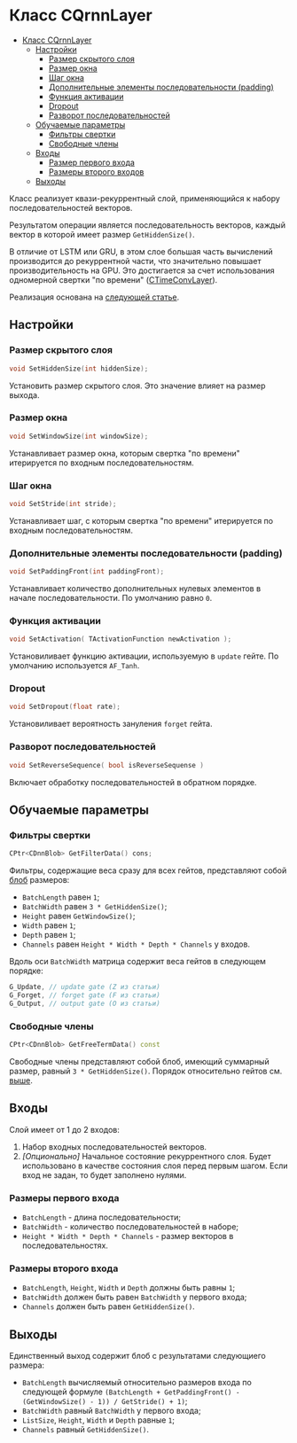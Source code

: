 # Класс CQrnnLayer

<!-- TOC -->

- [Класс CQrnnLayer](#класс-cqrnnlayer)
    - [Настройки](#настройки)
        - [Размер скрытого слоя](#размер-скрытого-слоя)
        - [Размер окна](#размер-окна)
        - [Шаг окна](#шаг-окна)
        - [Дополнительные элементы последовательности (padding)](#дополнительные-элементы-последовательности-(padding))
        - [Функция активации](#функция-активации)
        - [Dropout](#dropout)
        - [Разворот последовательностей](#разворот-последовательностей)
    - [Обучаемые параметры](#обучаемые-параметры)
        - [Фильтры свертки](#фильтры-свертки)
        - [Свободные члены](#свободные-члены)
    - [Входы](#входы)
        - [Размер первого входа](#размер-первого-входа)
        - [Размеры второго входов](#размеры-второго-входов)
    - [Выходы](#выходы)

<!-- /TOC -->

Класс реализует квази-рекуррентный слой, применяющийся к набору последовательностей векторов.

Результатом операции является последовательность векторов, каждый вектор в которой имеет размер `GetHiddenSize()`.

В отличие от LSTM или GRU, в этом слое большая часть вычислений производится до рекуррентной части, что значительно повышает производительность на GPU.
Это достигается за счет использования одномерной свертки "по времени" ([CTimeConvLayer](ConvolutionLayers/TimeConvLayer.md)).

Реализация основана на [следующей статье](https://arxiv.org/abs/1611.01576).

## Настройки

### Размер скрытого слоя

```c++
void SetHiddenSize(int hiddenSize);
```

Установить размер скрытого слоя. Это значение влияет на размер выхода.

### Размер окна

```c++
void SetWindowSize(int windowSize);
```

Устанавливает размер окна, которым свертка "по времени" итерируется по входным последовательностям.

### Шаг окна

```c++
void SetStride(int stride);
```

Устанавливает шаг, с которым свертка "по времени" итерируется по входным последовательностям.

### Дополнительные элементы последовательности (padding)

```c++
void SetPaddingFront(int paddingFront);
```

Устанавливает количество дополнительных нулевых элементов в начале последовательности. По умолчанию равно `0`.

### Функция активации

```c++
void SetActivation( TActivationFunction newActivation );
```

Установиливает функцию активации, используемую в `update` гейте. По умолчанию используется `AF_Tanh`.

### Dropout

```c++
void SetDropout(float rate);
```

Установиливает вероятность зануления `forget` гейта.

### Разворот последовательностей

```c++
void SetReverseSequence( bool isReverseSequense )
```

Включает обработку последовательностей в обратном порядке.

## Обучаемые параметры

### Фильтры свертки

```c++
CPtr<CDnnBlob> GetFilterData() cons;
```

Фильтры, содержащие веса сразу для всех гейтов, представляют собой [блоб](DnnBlob.md) размеров:

- `BatchLength` равен `1`;
- `BatchWidth` равен `3 * GetHiddenSize()`;
- `Height` равен `GetWindowSize()`;
- `Width` равен `1`;
- `Depth` равен `1`;
- `Channels` равен `Height * Width * Depth * Channels` у входов.

Вдоль оси `BatchWidth` матрица содержит веса гейтов в следующем порядке:

```c++
G_Update, // update gate (Z из статьи)
G_Forget, // forget gate (F из статьи)
G_Output, // output gate (O из статьи)
```

### Свободные члены

```c++
CPtr<CDnnBlob> GetFreeTermData() const
```

Свободные члены представляют собой блоб, имеющий суммарный размер, равный `3 * GetHiddenSize()`. Порядок относительно гейтов см. [выше](#фильтры-свертки).

## Входы

Слой имеет от 1 до 2 входов:

1. Набор входных последовательностей векторов.
2. *[Опционально]* Начальное состояние рекуррентного слоя. Будет использовано в качестве состояния слоя перед первым шагом. Если вход не задан, то будет заполнено нулями.

### Размеры первого входа

- `BatchLength` - длина последовательности;
- `BatchWidth` - количество последовательностей в наборе;
- `Height * Width * Depth * Channels` - размер векторов в последовательностях.

### Размеры второго входа

- `BatchLength`, `Height`, `Width` и `Depth` должны быть равны `1`;
- `BatchWidth` должен быть равен `BatchWidth` у первого входа;
- `Channels` должен быть равен `GetHiddenSize()`.

## Выходы

Единственный выход содержит блоб с результатами следующиего размера:

- `BatchLength` вычисляемый относительно размеров входа по следующей формуле `(BatchLength + GetPaddingFront() - (GetWindowSize() - 1)) / GetStride() + 1)`;
- `BatchWidth` равный `BatchWidth` у первого входа;
- `ListSize`, `Height`, `Width` и `Depth` равные `1`;
- `Channels` равный `GetHiddenSize()`.
